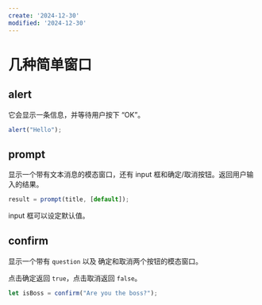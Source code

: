 ```yaml
---
create: '2024-12-30'
modified: '2024-12-30'
---
```


# 几种简单窗口

## alert

它会显示一条信息，并等待用户按下 “OK”。

```js
alert("Hello");
```

## prompt

显示一个带有文本消息的模态窗口，还有 input 框和确定/取消按钮。返回用户输入的结果。

```js
result = prompt(title, [default]);
```

input 框可以设定默认值。

## confirm

显示一个带有 `question` 以及 确定和取消两个按钮的模态窗口。

点击确定返回 `true`，点击取消返回 `false`。

```js
let isBoss = confirm("Are you the boss?");
```